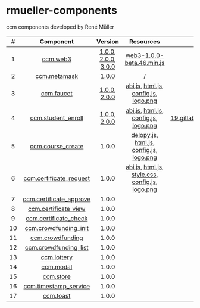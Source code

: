 # rmueller-components
ccm components developed by René Müller

| # | Component | Version | Resources | Test |
|:---:|:---:|:---:|:---:|:---:|
| 1 | [ccm.web3](https://master-thesis-19.gitlab.io/ccm_components/web3/ccm.web3.js) | [1.0.0](https://master-thesis-19.gitlab.io/ccm_components/web3/versions/ccm.web3-1.0.0.js), [2.0.0](https://master-thesis-19.gitlab.io/ccm_components/web3/versions/ccm.web3-2.0.0.js), [3.0.0](https://master-thesis-19.gitlab.io/ccm_components/web3/versions/ccm.web3-3.0.0.js) | [web3-1.0.0-beta.46.min.js](https://master-thesis-19.gitlab.io/ccm_components/web3/resources/web3-1.0.0-beta.46.min.js) | test |
| 2 | [ccm.metamask](https://master-thesis-19.gitlab.io/ccm_components/metamask/ccm.metamask.js) | [1.0.0](https://master-thesis-19.gitlab.io/ccm_components/metamask/versions/ccm.metamask-1.0.0.js) | / | test |
| 3 | [ccm.faucet](https://master-thesis-19.gitlab.io/ccm_components/faucet/ccm.faucet.js) | [1.0.0](https://master-thesis-19.gitlab.io/ccm_components/faucet/versions/ccm.faucet-1.0.0.js), [2.0.0](https://master-thesis-19.gitlab.io/ccm_components/faucet/versions/ccm.faucet-2.0.0.js) | [abi.js](https://master-thesis-19.gitlab.io/ccm_components/faucet/resources/abi.js), [html.js](https://master-thesis-19.gitlab.io/ccm_components/faucet/resources/html.js), [config.js](https://master-thesis-19.gitlab.io/ccm_components/faucet/resources/config.js), [logo.png](https://master-thesis-19.gitlab.io/ccm_components/faucet/resources/logo.png) | test |
| 4 | [ccm.student_enroll](https://master-thesis-19.gitlab.io/ccm_components/student_enroll/ccm.student_enroll.js) | [1.0.0](https://master-thesis-19.gitlab.io/ccm_components/student_enroll/versions/ccm.student_enroll-1.0.0.js), [2.0.0](https://master-thesis-19.gitlab.io/ccm_components/student_enroll/versions/ccm.student_enroll-2.0.0.js) | [abi.js](https://master-thesis-19.gitlab.io/ccm_components/student_enroll/resources/abi.js), [html.js](https://master-thesis-19.gitlab.io/ccm_components/student_enroll/resources/html.js), [config.js](https://master-thesis-19.gitlab.io/ccm_components/student_enroll/resources/config.js), [logo.png](https://master-thesis-19.gitlab.io/ccm_components/student_enroll/resources/logo.png) | https://master-thesis-19.gitlab.io/ccm_components/_test/test-student_enroll.html |
| 5 | [ccm.course_create](https://master-thesis-19.gitlab.io/ccm_components/course_create/ccm.course_create.js) | 1.0.0 | [delopy.js](https://master-thesis-19.gitlab.io/ccm_components/course_create/resources/deploy.js), [html.js](https://master-thesis-19.gitlab.io/ccm_components/course_create/resources/html.js), [config.js](https://master-thesis-19.gitlab.io/ccm_components/course_create/resources/config.js), [logo.png](https://master-thesis-19.gitlab.io/ccm_components/course_create/resources/logo.png) | test |
| 6 | [ccm.certificate_request](https://master-thesis-19.gitlab.io/ccm_components/certificate_request/ccm.certificate_request.js) | 1.0.0 | [abi.js](https://master-thesis-19.gitlab.io/ccm_components/certificate_request/resources/abi.js), [html.js](https://master-thesis-19.gitlab.io/ccm_components/certificate_request/resources/html.js), [style.css](https://master-thesis-19.gitlab.io/ccm_components/certificate_request/resources/style.css), [config.js](https://master-thesis-19.gitlab.io/ccm_components/certificate_request/resources/config.js), [logo.png](https://master-thesis-19.gitlab.io/ccm_components/certificate_request/resources/logo.png) | test |
| 7 | [ccm.certificate_approve](https://master-thesis-19.gitlab.io/ccm_components/certificate_approve/ccm.certificate_approve.js) | 1.0.0 | | test |
| 8 | [ccm.certificate_view](https://master-thesis-19.gitlab.io/ccm_components/certificate_view/ccm.certificate_view.js) | 1.0.0 | | test |
| 9 | [ccm.certificate_check](https://master-thesis-19.gitlab.io/ccm_components/certificate_check/ccm.certificate_check.js) | 1.0.0 | | test |
| 10 | [ccm.crowdfunding_init](https://master-thesis-19.gitlab.io/ccm_components/crowdfunding_init/ccm.crowdfunding_init.js) | 1.0.0 | | test |
| 11 | [ccm.crowdfunding](https://master-thesis-19.gitlab.io/ccm_components/crowdfunding/ccm.crowdfunding.js) | 1.0.0 |  | test |
| 12 | [ccm.crowdfunding_list](https://master-thesis-19.gitlab.io/ccm_components/crowdfunding_list/ccm.crowdfunding_list.js) | 1.0.0 | | test |
| 13 | [ccm.lottery](https://master-thesis-19.gitlab.io/ccm_components/lottery/ccm.lottery.js) | 1.0.0 | | test |
| 14 | [ccm.modal](https://master-thesis-19.gitlab.io/ccm_components/modal/ccm.modal.js) | 1.0.0| | test |
| 15 | [ccm.store](https://master-thesis-19.gitlab.io/ccm_components/store/ccm.store.js) | 1.0.0 | | test |
| 16 | [ccm.timestamp_service](https://master-thesis-19.gitlab.io/ccm_components/timestamp_service/ccm.timestamp_service.js) | 1.0.0| | test |
| 17 | [ccm.toast](https://master-thesis-19.gitlab.io/ccm_components/toast/ccm.toast.js) | 1.0.0 | | test |
